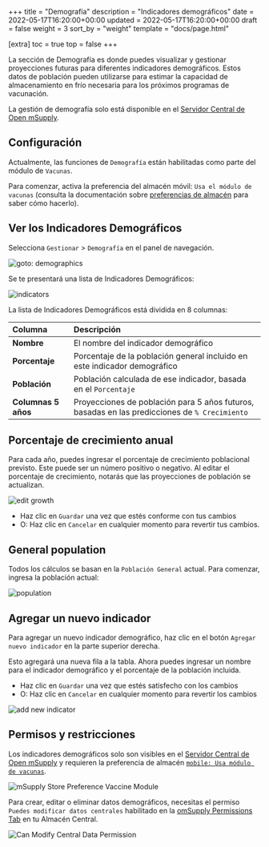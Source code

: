 +++
title = "Demografía"
description = "Indicadores demográficos"
date = 2022-05-17T16:20:00+00:00
updated = 2022-05-17T16:20:00+00:00
draft = false
weight = 3
sort_by = "weight"
template = "docs/page.html"

[extra]
toc = true
top = false
+++

La sección de Demografía es donde puedes visualizar y gestionar proyecciones futuras para diferentes indicadores demográficos. Estos datos de población pueden utilizarse para estimar la capacidad de almacenamiento en frío necesaria para los próximos programas de vacunación.

La gestión de demografía solo está disponible en el [Servidor Central de Open mSupply](/docs/getting_started/central-server).

## Configuración

Actualmente, las funciones de `Demografía` están habilitadas como parte del módulo de `Vacunas`.

Para comenzar, activa la preferencia del almacén móvil: `Usa el módulo de vacunas` (consulta la documentación sobre [preferencias de almacén](https://docs.msupply.org.nz/other_stuff:virtual_stores#preferences_tab) para saber cómo hacerlo).

## Ver los Indicadores Demográficos

Selecciona `Gestionar` > `Demografía` en el panel de navegación.

![goto: demographics](/docs/manage/images/goto_demographics.png)

Se te presentará una lista de Indicadores Demográficos:

![indicators](/docs/manage/images/indicators.png)

La lista de Indicadores Demográficos está dividida en 8 columnas:

| Columna             | Descripción                                                                                   |
| :------------------ | :-------------------------------------------------------------------------------------------- |
| **Nombre**          | El nombre del indicador demográfico                                                           |
| **Porcentaje**      | Porcentaje de la población general incluido en este indicador demográfico                     |
| **Población**       | Población calculada de ese indicador, basada en el `Porcentaje`                               |
| **Columnas 5 años** | Proyecciones de población para 5 años futuros, basadas en las predicciones de `% Crecimiento` |

## Porcentaje de crecimiento anual

Para cada año, puedes ingresar el porcentaje de crecimiento poblacional previsto. Este puede ser un número positivo o negativo. Al editar el porcentaje de crecimiento, notarás que las proyecciones de población se actualizan.

![edit growth](/docs/manage/images/percentage_growth.gif)

- Haz clic en `Guardar` una vez que estés conforme con tus cambios
- O: Haz clic en `Cancelar` en cualquier momento para revertir tus cambios.

## General population

Todos los cálculos se basan en la `Población General` actual. Para comenzar, ingresa la población actual:

![population](/docs/manage/images/population.png)

## Agregar un nuevo indicador

Para agregar un nuevo indicador demográfico, haz clic en el botón `Agregar nuevo indicador` en la parte superior derecha.

Esto agregará una nueva fila a la tabla. Ahora puedes ingresar un nombre para el indicador demográfico y el porcentaje de la población incluida.

- Haz clic en `Guardar` una vez que estés satisfecho con los cambios
- O: Haz clic en `Cancelar` en cualquier momento para revertir los cambios

![add new indicator](/docs/manage/images/add_indicator.gif)

## Permisos y restricciones

Los indicadores demográficos solo son visibles en el [Servidor Central de Open mSupply](/docs/getting_started/central-server) y requieren la preferencia de almacén [`mobile: Usa módulo de vacunas`](https://docs.msupply.org.nz/cold_chain_equipment:mobile?s[]=vaccine#enable_the_vaccine_module_for_the_mobile_store).

![mSupply Store Preference Vaccine Module](/docs/programs/images/vaccine_module.png)

Para crear, editar o eliminar datos demográficos, necesitas el permiso `Puedes modificar datos centrales` habilitado en la [omSupply Permissions Tab](https://docs.msupply.org.nz/admin:managing_users?s[]=permission#omsupply_permissions_tab) en tu Almacén Central.

![Can Modify Central Data Permission](/docs/programs/images/can_modify_central.png)
